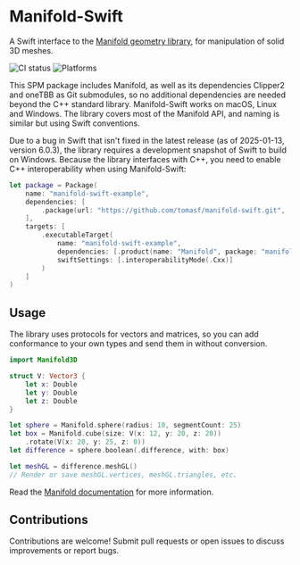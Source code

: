 # Manifold-Swift

A Swift interface to the [Manifold geometry library](https://github.com/elalish/manifold), for manipulation of solid 3D meshes. 

![CI status](https://github.com/tomasf/manifold-swift/actions/workflows/swift.yml/badge.svg) ![Platforms](https://img.shields.io/badge/Platforms-macOS_%7C_Linux_%7C_Windows-47D?logo=swift&logoColor=white)

This SPM package includes Manifold, as well as its dependencies Clipper2 and oneTBB as Git submodules, so no additional dependencies are needed beyond the C++ standard library. Manifold-Swift works on macOS, Linux and Windows. The library covers most of the Manifold API, and naming is similar but using Swift conventions.

Due to a bug in Swift that isn't fixed in the latest release (as of 2025-01-13, version 6.0.3), the library requires a development snapshot of Swift to build on Windows. Because the library interfaces with C++, you need to enable C++ interoperability when using Manifold-Swift:

```swift
let package = Package(
    name: "manifold-swift-example",
    dependencies: [
        .package(url: "https://github.com/tomasf/manifold-swift.git", .upToNextMinor(from: "0.1.0"))
    ],
    targets: [
        .executableTarget(
            name: "manifold-swift-example",
            dependencies: [.product(name: "Manifold", package: "manifold-swift")],
            swiftSettings: [.interoperabilityMode(.Cxx)]
        )
    ]
)
```

## Usage

The library uses protocols for vectors and matrices, so you can add conformance to your own types and send them in without conversion.

```swift
import Manifold3D

struct V: Vector3 {
    let x: Double
    let y: Double
    let z: Double
}

let sphere = Manifold.sphere(radius: 10, segmentCount: 25)
let box = Manifold.cube(size: V(x: 12, y: 20, z: 20))
    .rotate(V(x: 20, y: 25, z: 0))
let difference = sphere.boolean(.difference, with: box)

let meshGL = difference.meshGL()
// Render or save meshGL.vertices, meshGL.triangles, etc.
```

Read the [Manifold documentation](https://manifoldcad.org/docs/html) for more information.

## Contributions

Contributions are welcome! Submit pull requests or open issues to discuss improvements or report bugs.
